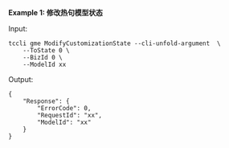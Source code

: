 **Example 1: 修改热句模型状态**



Input: 

```
tccli gme ModifyCustomizationState --cli-unfold-argument  \
    --ToState 0 \
    --BizId 0 \
    --ModelId xx
```

Output: 
```
{
    "Response": {
        "ErrorCode": 0,
        "RequestId": "xx",
        "ModelId": "xx"
    }
}
```

